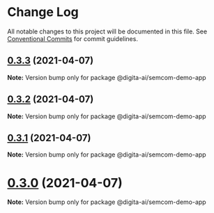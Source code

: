 # Change Log

All notable changes to this project will be documented in this file.
See [Conventional Commits](https://conventionalcommits.org) for commit guidelines.

## [0.3.3](https://github.com/digita-ai/semcom/compare/0.3.2...0.3.3) (2021-04-07)

**Note:** Version bump only for package @digita-ai/semcom-demo-app





## [0.3.2](https://github.com/digita-ai/semcom/compare/0.3.1...0.3.2) (2021-04-07)

**Note:** Version bump only for package @digita-ai/semcom-demo-app





## [0.3.1](https://github.com/digita-ai/semcom/compare/0.3.0...0.3.1) (2021-04-07)

**Note:** Version bump only for package @digita-ai/semcom-demo-app





# [0.3.0](https://github.com/digita-ai/semcom/compare/0.2.1...0.3.0) (2021-04-07)

**Note:** Version bump only for package @digita-ai/semcom-demo-app
